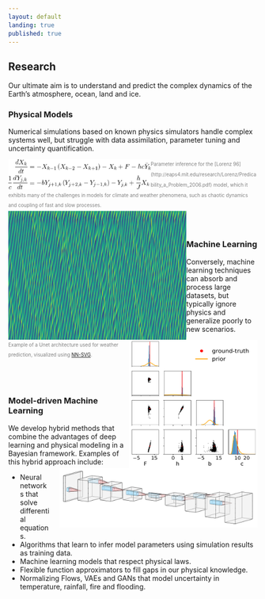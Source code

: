 ```yaml
---
layout: default
landing: true
published: true
---
```


## Research
Our ultimate aim is to understand and predict the complex dynamics of the Earth’s atmosphere, ocean, land and ice.

### Physical Models
Numerical simulations based on known physics simulators handle complex systems well, but struggle with data assimilation, parameter tuning and uncertainty quantification.

<img align="left" src="L96eqs.png" width="288" height="60" style="margin: 0px 0px 0px 0px"/>
<span style="color:gray"><sub><sup>Parameter inference for the [Lorenz 96](http://eaps4.mit.edu/research/Lorenz/Predicability_a_Problem_2006.pdf) model, which it exhibits many of the challenges in models for climate and weather phenomena, such as chaotic dynamics and coupling of fast and slow processes.  </sup></sub></span>
<br/>
<img align="left" src="L96.png" width="360" height="260" style="margin: 0px 0px 0px 0px"/>
<img align="right" src="lorenz96_twoLevel_fig_schneider_5ss.png" width="260" height="260" style="margin: 0px 0px 0px 0px"/>
<br/><br/>

### Machine Learning
Conversely, machine learning techniques can absorb and process large datasets, but typically ignore physics and generalize poorly to new scenarios.

<img align="right" src="Unet.png" width="400" height="120" style="margin: 0px 0px 0px 20px"/> <span style="color:gray"><sub><sup>Example of a Unet architecture used for weather prediction, visualized using [NN-SVG](https://doi.org/10.21105/joss.00747).</sup></sub></span>

<br/><br/>

### Model-driven Machine Learning
We develop hybrid methods that combine the advantages of deep learning and physical modeling in a Bayesian framework. Examples of this hybrid approach include:
* Neural networks that solve differential equations.
* Algorithms that learn to infer model parameters using simulation results as training data.
* Machine learning models that respect physical laws.
* Flexible function approximators to fill gaps in our physical knowledge.
* Normalizing Flows, VAEs and GANs that model uncertainty in temperature, rainfall, fire and flooding.
